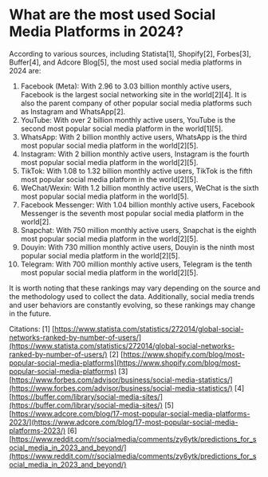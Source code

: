 # What are the most used Social Media Platforms in 2024?

According to various sources, including Statista[1], Shopify[2], Forbes[3], Buffer[4], and Adcore Blog[5], the most used social media platforms in 2024 are:

1. Facebook (Meta): With 2.96 to 3.03 billion monthly active users, Facebook is the largest social networking site in the world[2][4]. It is also the parent company of other popular social media platforms such as Instagram and WhatsApp[2].
2. YouTube: With over 2 billion monthly active users, YouTube is the second most popular social media platform in the world[1][5].
3. WhatsApp: With 2 billion monthly active users, WhatsApp is the third most popular social media platform in the world[2][5].
4. Instagram: With 2 billion monthly active users, Instagram is the fourth most popular social media platform in the world[2][5].
5. TikTok: With 1.08 to 1.32 billion monthly active users, TikTok is the fifth most popular social media platform in the world[2][5].
6. WeChat/Wexin: With 1.2 billion monthly active users, WeChat is the sixth most popular social media platform in the world[5].
7. Facebook Messenger: With 1.04 billion monthly active users, Facebook Messenger is the seventh most popular social media platform in the world[2].
8. Snapchat: With 750 million monthly active users, Snapchat is the eighth most popular social media platform in the world[2][5].
9. Douyin: With 730 million monthly active users, Douyin is the ninth most popular social media platform in the world[2][5].
10. Telegram: With 700 million monthly active users, Telegram is the tenth most popular social media platform in the world[2][5].

It is worth noting that these rankings may vary depending on the source and the methodology used to collect the data. Additionally, social media trends and user behaviors are constantly evolving, so these rankings may change in the future.

Citations:
[1] [https://www.statista.com/statistics/272014/global-social-networks-ranked-by-number-of-users/](https://www.statista.com/statistics/272014/global-social-networks-ranked-by-number-of-users/)
[2] [https://www.shopify.com/blog/most-popular-social-media-platforms](https://www.shopify.com/blog/most-popular-social-media-platforms)
[3] [https://www.forbes.com/advisor/business/social-media-statistics/](https://www.forbes.com/advisor/business/social-media-statistics/)
[4] [https://buffer.com/library/social-media-sites/](https://buffer.com/library/social-media-sites/)
[5] [https://www.adcore.com/blog/17-most-popular-social-media-platforms-2023/](https://www.adcore.com/blog/17-most-popular-social-media-platforms-2023/)
[6] [https://www.reddit.com/r/socialmedia/comments/zy6ytk/predictions_for_social_media_in_2023_and_beyond/](https://www.reddit.com/r/socialmedia/comments/zy6ytk/predictions_for_social_media_in_2023_and_beyond/)